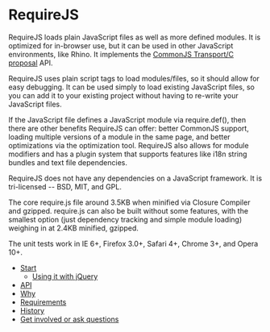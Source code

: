 # RequireJS

RequireJS loads plain JavaScript files as well as more defined modules. It is optimized for in-browser use, but it can be used in other JavaScript environments, like Rhino. It implements the [CommonJS Transport/C proposal](http://wiki.commonjs.org/wiki/Modules/Transport/C) API.

RequireJS uses plain script tags to load modules/files, so it should allow for easy debugging. It can be used simply to load existing JavaScript files, so you can add it to your existing project without having to re-write your JavaScript files.

If the JavaScript file defines a JavaScript module via require.def(), then there are other benefits RequireJS can offer: better CommonJS support, loading multiple versions of a module in the same page, and better optimizations via the optimization tool. RequireJS also allows for module modifiers and has a plugin system that supports features like i18n string bundles and text file dependencies.

RequireJS does not have any dependencies on a JavaScript framework. It is tri-licensed -- BSD, MIT, and GPL.

The core require.js file around 3.5KB when minified via Closure Compiler and gzipped. require.js can also be built without some features, with the smallest option (just dependency tracking and simple module loading) weighing in at 2.4KB minified, gzipped.

The unit tests work in IE 6+, Firefox 3.0+, Safari 4+, Chrome 3+, and Opera 10+.

* [Start](docs/start.md)
    * [Using it with jQuery](docs/jquery.md)
* [API](docs/api.md)
* [Why](docs/why.md)
* [Requirements](docs/requirements.md)
* [History](docs/history.md)
* [Get involved or ask questions](http://groups.google.com/group/requirejs)
